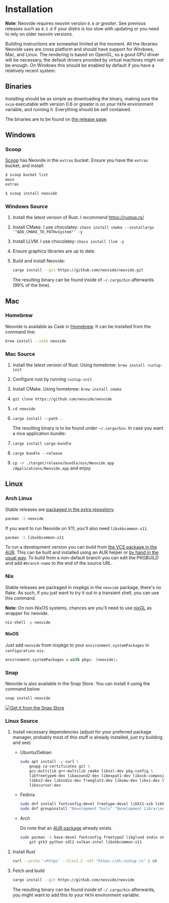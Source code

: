 # Installation

**Note**: Neovide requires neovim version `0.6` _or greater_. See previous releases such as `0.5.0`
if your distro is too slow with updating or you need to rely on older neovim versions.

Building instructions are somewhat limited at the moment. All the libraries Neovide uses are cross
platform and should have support for Windows, Mac, and Linux. The rendering is based on OpenGL, so a
good GPU driver will be necessary, the default drivers provided by virtual machines might not be
enough. On Windows this should be enabled by default if you have a relatively recent system.

## Binaries

Installing should be as simple as downloading the binary, making sure the `nvim` executable with
version 0.6 or greater is on your `PATH` environment variable, and running it. Everything should be
self contained.

The binaries are to be found on
[the release page](https://github.com/neovide/neovide/releases/latest).

## Windows

### Scoop

[Scoop](https://scoop.sh/) has Neovide in the `extras` bucket. Ensure you have the `extras` bucket,
and install:

```sh
$ scoop bucket list
main
extras

$ scoop install neovide
```

### Windows Source

1. Install the latest version of Rust. I recommend <https://rustup.rs/>

2. Install CMake. I use chocolatey:
   `choco install cmake --installargs '"ADD_CMAKE_TO_PATH=System"' -y`

3. Install LLVM. I use chocolatey: `choco install llvm -y`

4. Ensure graphics libraries are up to date.

5. Build and install Neovide:

   ```sh
   cargo install --git https://github.com/neovide/neovide.git
   ```

   The resulting binary can be found inside of `~/.cargo/bin` afterwards (99% of the time).

## Mac

### Homebrew

Neovide is available as Cask in [Homebrew](https://brew.sh). It can be installed from the command
line:

```sh
brew install --cask neovide
```

### Mac Source

1. Install the latest version of Rust. Using homebrew: `brew install rustup-init`

2. Configure rust by running `rustup-init`

3. Install CMake. Using homebrew: `brew install cmake`

4. `git clone https://github.com/neovide/neovide`

5. `cd neovide`

6. `cargo install --path .`

   The resulting binary is to be found under `~/.cargo/bin`. In case you want a nice application
   bundle:

7. `cargo install cargo-bundle`

8. `cargo bundle --release`

9. `cp -r ./target/release/bundle/osx/Neovide.app /Applications/Neovide.app` and enjoy.

## Linux

### Arch Linux

Stable releases are
[packaged in the extra repository](https://archlinux.org/packages/extra/x86_64/neovide).

```sh
pacman -S neovide
```

If you want to run Neovide on X11, you'll also need `libxkbcommon-x11`.

```sh
pacman -S libxkbcommon-x11
```

To run a development version you can build from
[the VCS package in the AUR](https://aur.archlinux.org/packages/neovide-git). This can be built and
installed using an AUR helper or
[by hand in the usual way](https://wiki.archlinux.org/title/Arch_User_Repository#Installing_and_upgrading_packages).
To build from a non-default branch you can edit the PKGBUILD and add `#branch-name` to the end of
the source URL.

### Nix

Stable releases are packaged in nixpkgs in the `neovide` package, there's no flake. As such, if you
just want to try it out in a transient shell, you can use this command.

**Note**: On non-NixOS systems, chances are you'll need to use
[nixGL](https://github.com/nix-community/nixGL) as wrapper for neovide.

```sh
nix-shell -p neovide
```

#### NixOS

Just add `neovide` from nixpkgs to your `environment.systemPackages` in `configuration.nix`.

```nix
environment.systemPackages = with pkgs; [neovide];
```

### Snap

Neovide is also available in the Snap Store. You can install it using the command below.

```sh
snap install neovide
```

[![Get it from the Snap Store](https://snapcraft.io/static/images/badges/en/snap-store-white.svg)](https://snapcraft.io/neovide)

### Linux Source

1. Install necessary dependencies (adjust for your preferred package manager, probably most of this
   stuff is already installed, just try building and see)

   - Ubuntu/Debian

      ```sh
      sudo apt install -y curl \
          gnupg ca-certificates git \
          gcc-multilib g++-multilib cmake libssl-dev pkg-config \
          libfreetype6-dev libasound2-dev libexpat1-dev libxcb-composite0-dev \
          libbz2-dev libsndio-dev freeglut3-dev libxmu-dev libxi-dev libfontconfig1-dev \
          libxcursor-dev
      ```

   - Fedora

      ```sh
      sudo dnf install fontconfig-devel freetype-devel libX11-xcb libX11-devel libstdc++-static libstdc++-devel
      sudo dnf groupinstall "Development Tools" "Development Libraries"
      ```

   - Arch

      Do note that an [AUR package](https://aur.archlinux.org/packages/neovide-git) already exists.

      ```sh
      sudo pacman -S base-devel fontconfig freetype2 libglvnd sndio cmake \
          git gtk3 python sdl2 vulkan-intel libxkbcommon-x11
      ```

2. Install Rust

   ```sh
   curl --proto '=https' --tlsv1.2 -sSf "https://sh.rustup.rs" | sh
   ```

3. Fetch and build

   ```sh
   cargo install --git https://github.com/neovide/neovide
   ```

   The resulting binary can be found inside of `~/.cargo/bin` afterwards, you might want to add this
   to your `PATH` environment variable.
